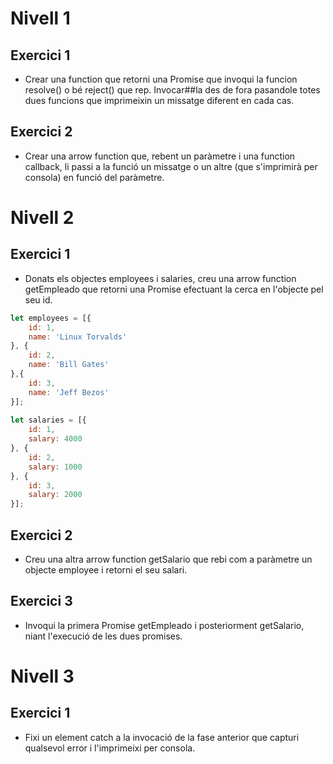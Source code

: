 # Nivell 1
## Exercici 1
- Crear una function que retorni una Promise que invoqui la funcion resolve() o bé reject() que rep. Invocar##la des de fora pasandole totes dues funcions que imprimeixin un missatge diferent en cada cas.

## Exercici 2
- Crear una arrow function que, rebent un paràmetre i una function callback, li passi a la funció un missatge o un altre (que s'imprimirà per consola) en funció del paràmetre.

# Nivell 2
## Exercici 1
- Donats els objectes employees i salaries, creu una arrow function getEmpleado que retorni una Promise efectuant la cerca en l'objecte pel seu id.
```javascript
let employees = [{
    id: 1,
    name: 'Linux Torvalds'
}, {
    id: 2,
    name: 'Bill Gates'
},{
    id: 3,
    name: 'Jeff Bezos'
}];
 
let salaries = [{
    id: 1,
    salary: 4000
}, {
    id: 2,
    salary: 1000
}, {
    id: 3,
    salary: 2000
}];
```
## Exercici 2
- Creu una altra arrow function getSalario que rebi com a paràmetre un objecte employee i retorni el seu salari.

## Exercici 3
- Invoqui la primera Promise getEmpleado i posteriorment getSalario, niant l'execució de les dues promises.

# Nivell 3
## Exercici 1
- Fixi un element catch a la invocació de la fase anterior que capturi qualsevol error i l'imprimeixi per consola.